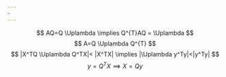 ```yaml
---
~
---
```


$$
AQ=Q \Uplambda \implies Q^{T}AQ = \Uplambda
$$
$$
A=Q \Uplambda Q^{T}
$$
$$
|X^TQ \Uplambda Q^TX|< |X^TX| \implies |\Uplambda y^Ty|<|y^Ty|
$$
$$
y=Q^TX \implies X=Qy
$$